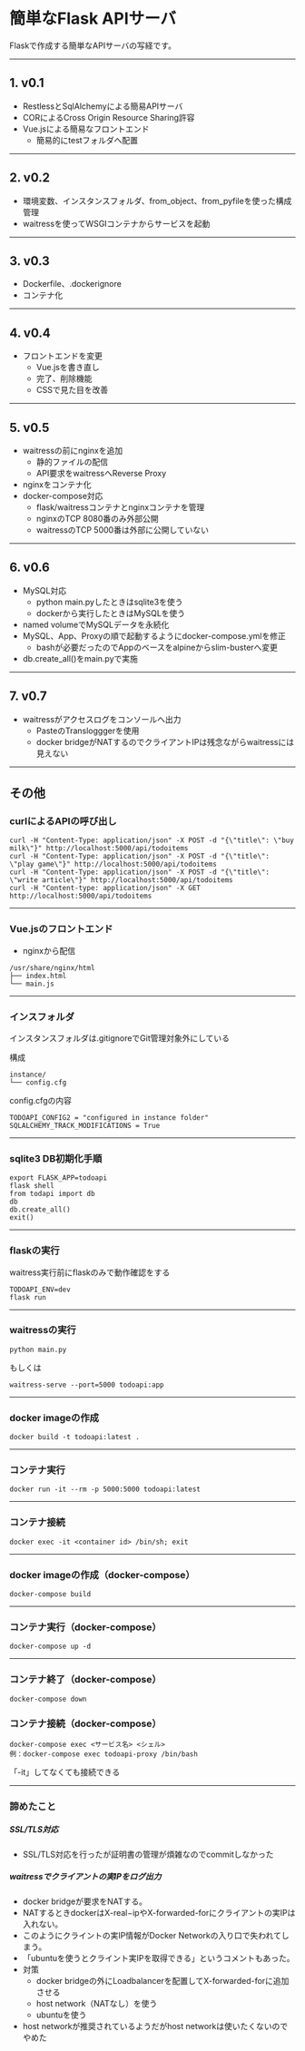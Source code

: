 # 簡単なFlask APIサーバ

Flaskで作成する簡単なAPIサーバの写経です。

---

## 1. v0.1

- RestlessとSqlAlchemyによる簡易APIサーバ
- CORによるCross Origin Resource Sharing許容
- Vue.jsによる簡易なフロントエンド
  - 簡易的にtestフォルダへ配置

---

## 2. v0.2

- 環境変数、インスタンスフォルダ、from_object、from_pyfileを使った構成管理
- waitressを使ってWSGIコンテナからサービスを起動

---

## 3. v0.3

- Dockerfile、.dockerignore
- コンテナ化

---

## 4. v0.4

- フロントエンドを変更
  - Vue.jsを書き直し
  - 完了、削除機能
  - CSSで見た目を改善

---

## 5. v0.5

- waitressの前にnginxを追加
  - 静的ファイルの配信
  - API要求をwaitressへReverse Proxy
- nginxをコンテナ化
- docker-compose対応
  - flask/waitressコンテナとnginxコンテナを管理
  - nginxのTCP 8080番のみ外部公開
  - waitressのTCP 5000番は外部に公開していない

---

## 6. v0.6

- MySQL対応
  - python main.pyしたときはsqlite3を使う
  - dockerから実行したときはMySQLを使う
- named volumeでMySQLデータを永続化
- MySQL、App、Proxyの順で起動するようにdocker-compose.ymlを修正
  - bashが必要だったのでAppのベースをalpineからslim-busterへ変更
- db.create_all()をmain.pyで実施

---

## 7. v0.7
- waitressがアクセスログをコンソールへ出力
  - PasteのTranslogggerを使用
  - docker bridgeがNATするのでクライアントIPは残念ながらwaitressには見えない

---

## その他

### curlによるAPIの呼び出し

```
curl -H "Content-Type: application/json" -X POST -d "{\"title\": \"buy milk\"}" http://localhost:5000/api/todoitems
curl -H "Content-Type: application/json" -X POST -d "{\"title\": \"play game\"}" http://localhost:5000/api/todoitems
curl -H "Content-Type: application/json" -X POST -d "{\"title\": \"write article\"}" http://localhost:5000/api/todoitems
curl -H "Content-type: application/json" -X GET http://localhost:5000/api/todoitems
```

---

### Vue.jsのフロントエンド

- nginxから配信

```
/usr/share/nginx/html
├── index.html
└── main.js
```

---

### インスフォルダ

インスタンスフォルダは.gitignoreでGit管理対象外にしている

構成

```
instance/
└── config.cfg
```

config.cfgの内容

```
TODOAPI_CONFIG2 = "configured in instance folder"
SQLALCHEMY_TRACK_MODIFICATIONS = True
```

---

### sqlite3 DB初期化手順

```
export FLASK_APP=todoapi
flask shell
from todapi import db
db
db.create_all()
exit()
```

---

### flaskの実行

waitress実行前にflaskのみで動作確認をする

```
TODOAPI_ENV=dev
flask run
```

---

### waitressの実行

```
python main.py
```

もしくは

```
waitress-serve --port=5000 todoapi:app
```

---

### docker imageの作成

```
docker build -t todoapi:latest .
```

---

### コンテナ実行

```
docker run -it --rm -p 5000:5000 todoapi:latest
```

---

### コンテナ接続

```
docker exec -it <container id> /bin/sh; exit
```

---

### docker imageの作成（docker-compose）

```
docker-compose build
```

---

### コンテナ実行（docker-compose）

```
docker-compose up -d
```

---

### コンテナ終了（docker-compose）

```
docker-compose down
```

### コンテナ接続（docker-compose）

```
docker-compose exec <サービス名> <シェル>
例：docker-compose exec todoapi-proxy /bin/bash
```

「-it」してなくても接続できる

---

### 諦めたこと

#####  SSL/TLS対応
- SSL/TLS対応を行ったが証明書の管理が煩雑なのでcommitしなかった

##### waitressでクライアントの実IPをログ出力
- docker bridgeが要求をNATする。
- NATするときdockerはX-real−ipやX-forwarded-forにクライアントの実IPは入れない。
- このようにクライントの実IP情報がDocker Networkの入り口で失われてしまう。
- 「ubuntuを使うとクライント実IPを取得できる」というコメントもあった。
- 対策
  - docker bridgeの外にLoadbalancerを配置してX-forwarded-forに追加させる
  - host network（NATなし）を使う
  - ubuntuを使う
- host networkが推奨されているようだがhost networkは使いたくないのでやめた
